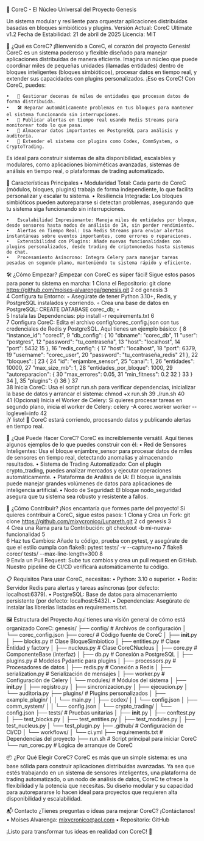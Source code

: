 🌟 CoreC - El Núcleo Universal del Proyecto Genesis


Un sistema modular y resiliente para orquestar aplicaciones distribuidas basadas en bloques simbióticos y plugins. Versión Actual: CoreC Ultimate v1.2 Fecha de Estabilidad: 21 de abril de 2025 Licencia: MIT

🚀 ¿Qué es CoreC?
¡Bienvenido a CoreC, el corazón del proyecto Genesis! CoreC es un sistema poderoso y flexible diseñado para manejar aplicaciones distribuidas de manera eficiente. Imagina un núcleo que puede coordinar miles de pequeñas unidades (llamadas entidades) dentro de bloques inteligentes (bloques simbióticos), procesar datos en tiempo real, y extender sus capacidades con plugins personalizados. ¡Eso es CoreC!
Con CoreC, puedes:

	•	🧠 Gestionar decenas de miles de entidades que procesan datos de forma distribuida.
	•	🛠️ Reparar automáticamente problemas en tus bloques para mantener el sistema funcionando sin interrupciones.
	•	📡 Publicar alertas en tiempo real usando Redis Streams para monitorear todo lo que pasa.
	•	💾 Almacenar datos importantes en PostgreSQL para análisis y auditoría.
	•	🧩 Extender el sistema con plugins como Codex, CommSystem, o CryptoTrading.

Es ideal para construir sistemas de alta disponibilidad, escalables y modulares, como aplicaciones biomiméticas avanzadas, sistemas de análisis en tiempo real, o plataformas de trading automatizado.


🌈 Características Principales
	•	Modularidad Total: Cada parte de CoreC (módulos, bloques, plugins) trabaja de forma independiente, lo que facilita personalizar y escalar tu sistema.
	•	Resiliencia Integrada: Los bloques simbióticos pueden autorepararse si detectan problemas, asegurando que tu sistema siga funcionando sin interrupciones.
 
	•	Escalabilidad Impresionante: Maneja miles de entidades por bloque, desde sensores hasta nodos de análisis de IA, sin perder rendimiento.
	•	Alertas en Tiempo Real: Usa Redis Streams para enviar alertas instantáneas sobre eventos importantes, como errores o reparaciones.
	•	Extensibilidad con Plugins: Añade nuevas funcionalidades con plugins personalizados, desde trading de criptomonedas hasta sistemas de chat.
	•	Procesamiento Asíncrono: Integra Celery para manejar tareas pesadas en segundo plano, manteniendo tu sistema rápido y eficiente.


🛠️ ¿Cómo Empezar?
¡Empezar con CoreC es súper fácil! Sigue estos pasos para poner tu sistema en marcha:
	1	Clona el Repositorio: git clone https://github.com/moises-alvarenga/genesis.git
	2	cd genesis
	3	
	4	Configura tu Entorno:
	◦	Asegúrate de tener Python 3.10+, Redis, y PostgreSQL instalados y corriendo.
	◦	Crea una base de datos en PostgreSQL: CREATE DATABASE corec_db;
	◦	
	5	Instala las Dependencias: pip install -r requirements.txt
	6	
	7	Configura CoreC: Edita el archivo config/corec_config.json con tus credenciales de Redis y PostgreSQL. Aquí tienes un ejemplo básico: {
	8	  "instance_id": "corec1",
	9	  "db_config": {
	10	    "dbname": "corec_db",
	11	    "user": "postgres",
	12	    "password": "tu_contraseña",
	13	    "host": "localhost",
	14	    "port": 5432
	15	  },
	16	  "redis_config": {
	17	    "host": "localhost",
	18	    "port": 6379,
	19	    "username": "corec_user",
	20	    "password": "tu_contraseña_redis"
	21	  },
	22	  "bloques": [
	23	    {
	24	      "id": "enjambre_sensor",
	25	      "canal": 1,
	26	      "entidades": 10000,
	27	      "max_size_mb": 1,
	28	      "entidades_por_bloque": 1000,
	29	      "autoreparacion": {
	30	        "max_errores": 0.05,
	31	        "min_fitness": 0.2
	32	      }
	33	    }
	34	  ],
	35	  "plugins": {}
	36	}
	37	
	38	Inicia CoreC: Usa el script run.sh para verificar dependencias, inicializar la base de datos y arrancar el sistema: chmod +x run.sh
	39	./run.sh
	40	
	41	(Opcional) Inicia el Worker de Celery: Si quieres procesar tareas en segundo plano, inicia el worker de Celery: celery -A corec.worker worker --loglevel=info
	42	
¡Y listo! 🎉 CoreC estará corriendo, procesando datos y publicando alertas en tiempo real.


🌟 ¿Qué Puede Hacer CoreC?
CoreC es increíblemente versátil. Aquí tienes algunos ejemplos de lo que puedes construir con él:
	•	Red de Sensores Inteligentes: Usa el bloque enjambre_sensor para procesar datos de miles de sensores en tiempo real, detectando anomalías y almacenando resultados.
	•	Sistema de Trading Automatizado: Con el plugin crypto_trading, puedes analizar mercados y ejecutar operaciones automáticamente.
	•	Plataforma de Análisis de IA: El bloque ia_analisis puede manejar grandes volúmenes de datos para aplicaciones de inteligencia artificial.
	•	Nodo de Seguridad: El bloque nodo_seguridad asegura que tu sistema sea robusto y resistente a fallos.


🔧 ¿Cómo Contribuir?
¡Nos encantaría que formes parte del proyecto! Si quieres contribuir a CoreC, sigue estos pasos:
	1	Clona y Crea un Fork: git clone https://github.com/mixycronico/Lunareth.git
	2	cd genesis
	3	
	4	Crea una Rama para tu Contribución: git checkout -b mi-nueva-funcionalidad
	5	
	6	Haz tus Cambios: Añade tu código, prueba con pytest, y asegúrate de que el estilo cumpla con flake8: pytest tests/ -v --capture=no
	7	flake8 corec/ tests/ --max-line-length=300
	8	
	9	Envía un Pull Request: Sube tus cambios y crea un pull request en GitHub. Nuestro pipeline de CI/CD verificará automáticamente tu código.

📋 Requisitos
Para usar CoreC, necesitas:
	•	Python: 3.10 o superior.
	•	Redis: Servidor Redis para alertas y tareas asíncronas (por defecto: localhost:6379).
	•	PostgreSQL: Base de datos para almacenamiento persistente (por defecto: localhost:5432).
	•	Dependencias: Asegúrate de instalar las librerías listadas en requirements.txt.

🖼️ Estructura del Proyecto
Aquí tienes una visión general de cómo está organizado CoreC:
genesis/
├── config/                  # Archivos de configuración
│   └── corec_config.json
├── corec/                   # Código fuente de CoreC
│   ├── __init__.py
│   ├── blocks.py           # Clase BloqueSimbiotico
│   ├── entities.py         # Clase Entidad y factory
│   ├── nucleus.py          # Clase CoreCNucleus
│   ├── core.py             # ComponenteBase (interfaz)
│   ├── db.py               # Conexión a PostgreSQL
│   ├── plugins.py          # Modelos Pydantic para plugins
│   ├── processors.py       # Procesadores de datos
│   ├── redis.py            # Conexión a Redis
│   ├── serialization.py    # Serialización de mensajes
│   ├── worker.py           # Configuración de Celery
│   └── modules/            # Módulos del sistema
│       ├── __init__.py
│       ├── registro.py
│       ├── sincronizacion.py
│       ├── ejecucion.py
│       └── auditoria.py
├── plugins/                 # Plugins personalizados
│   ├── example_plugin/
│   │   └── main.py
│   ├── codex/
│   │   └── config.json
│   ├── comm_system/
│   │   └── config.json
│   └── crypto_trading/
│       └── config.json
├── tests/                   # Pruebas unitarias
│   ├── __init__.py
│   ├── conftest.py
│   ├── test_blocks.py
│   ├── test_entities.py
│   ├── test_modules.py
│   ├── test_nucleus.py
│   └── test_plugin.py
├── .github/                 # Configuración de CI/CD
│   └── workflows/
│       └── ci.yml
├── requirements.txt         # Dependencias del proyecto
├── run.sh                   # Script principal para iniciar CoreC
└── run_corec.py             # Lógica de arranque de CoreC

📦 ¿Por Qué Elegir CoreC?
CoreC es más que un simple sistema: es una base sólida para construir aplicaciones distribuidas avanzadas. Ya sea que estés trabajando en un sistema de sensores inteligentes, una plataforma de trading automatizado, o un nodo de análisis de datos, CoreC te ofrece la flexibilidad y la potencia que necesitas. Su diseño modular y su capacidad para autorepararse lo hacen ideal para proyectos que requieren alta disponibilidad y escalabilidad.

📬 Contacto
¿Tienes preguntas o ideas para mejorar CoreC? ¡Contáctanos!
	•	Moises Alvarenga: mixycronico@aol.com
	•	Repositorio: GitHub

¡Listo para transformar tus ideas en realidad con CoreC! 🚀
